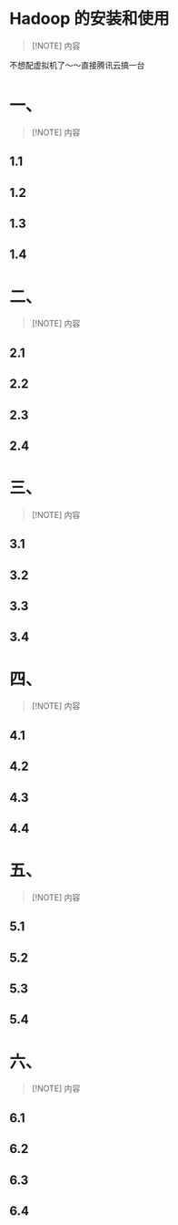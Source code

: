 # Hadoop 的安装和使用

>[!NOTE] 内容
> 

不想配虚拟机了～～直接腾讯云搞一台



# 一、

>[!NOTE] 内容
> 

## 1.1

## 1.2

## 1.3

## 1.4

# 二、

>[!NOTE] 内容
> 

## 2.1

## 2.2

## 2.3

## 2.4


# 三、

>[!NOTE] 内容
> 

## 3.1

## 3.2

## 3.3

## 3.4

# 四、

>[!NOTE] 内容
> 

## 4.1

## 4.2

## 4.3

## 4.4

# 五、

>[!NOTE] 内容
> 

## 5.1

## 5.2

## 5.3

## 5.4

# 六、

>[!NOTE] 内容
> 

## 6.1

## 6.2

## 6.3

## 6.4